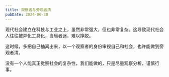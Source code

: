 ```yaml
---
title: 观察者与旁观者清
pubDate: 2024-06-30
---
```


现代社会建立在科技与工业之上，虽然非常强大，但也非常复杂。这导致现代社会人往往被异化工具化，当局者迷，难以挣脱。

这时候，多把自己抽离出来，以一个观察者的身份审视自己和社会，也许能做到旁观者清。

没有一个人能真正觉察社会的复杂性，我们能做的，只是尽量观察分析，谨慎行事。
